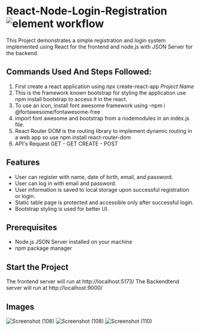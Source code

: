# React-Node-Login-Registration![element workflow](https://img.shields.io/badge/Front%20End-React-red)

This Project demonstrates a simple registration and login system implemented using React for the frontend and node.js with JSON Server for the backend.

## Commands Used And Steps Followed:
1. First create a react application using npx create-react-app <i>Project Name</i>
2. This is the framework known bootstrap for styling the application use npm install bootstrap to access it in the react.
3. To use an icon, install font awesome framework using -npm i @fortawesome/fontawesome-free
4. import font awesome and bootstrap from a nodemodules in an index.js file.
5. React Router DOM is the routing library to implement dynamic routing in a web app so use npm install react-router-dom
6. API's Request 
    GET - GET
    CREATE - POST

## Features

- User can register with name, date of birth, email, and password.
- User can log in with email and password.
- User information is saved to local storage upon successful registration or login.
- Static table page is protected and accessible only after successful login.
- Bootstrap styling is used for better UI.

## Prerequisites

- Node.js JSON Server installed on your machine
- npm package manager

## Start the Project
The frontend server will run at http://localhost:5173/
The Backendtend server will run at http://localhost:9000/

## Images
![Screenshot (108)](https://github.com/Sagar-Bhamare/Elansol-Assignment/assets/150238760/101aa31c-0e5b-44b8-a007-545f855fb307)
![Screenshot (108)](https://github.com/Sagar-Bhamare/Elansol-Assignment/assets/150238760/b8e59950-0ff5-435a-ad20-e53fb5029538)
![Screenshot (110)](https://github.com/Sagar-Bhamare/Elansol-Assignment/assets/150238760/0a1906f7-bc52-4f64-80cb-0f72dbf14dbc)




